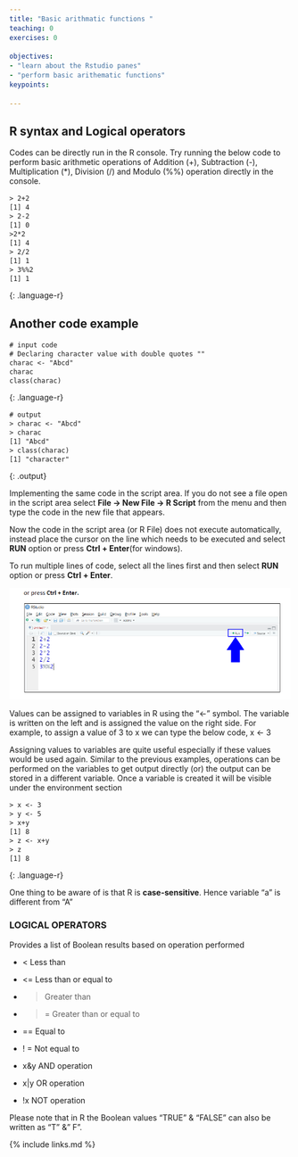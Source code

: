 ```yaml
---
title: "Basic arithmatic functions "
teaching: 0
exercises: 0

objectives:
- "learn about the Rstudio panes"
- "perform basic arithematic functions"
keypoints:

---
```

## R syntax and Logical operators 
Codes can be directly run in the R console. Try running the below code to perform basic 
arithmetic operations of Addition (+), Subtraction (-), Multiplication (*), Division (/) and Modulo (%%) 
operation directly in the console.
 ~~~
 > 2+2
 [1] 4
 > 2-2
 [1] 0
 >2*2
 [1] 4
 > 2/2
 [1] 1
 > 3%%2
 [1] 1

 ~~~
{: .language-r}

## Another code example
~~~
# input code
# Declaring character value with double quotes ""
charac <- "Abcd"
charac
class(charac)
~~~
{: .language-r}

~~~
# output
> charac <- "Abcd"
> charac
[1] "Abcd"
> class(charac)
[1] "character"
~~~
{: .output}

Implementing the same code in the script area. If you do not see a file open in the script 
area select **File → New File → R Script** from the menu and then type the code in the new file that appears.

Now the code in the script area (or R File) does not execute automatically, instead place 
the cursor on the line which needs to be executed and select **RUN** option or press **Ctrl + Enter**(for windows). 

To run multiple lines of code, select all the lines first and then select **RUN** option or press **Ctrl + Enter**.

![Rstudio run command](../fig/02-Rstudio-Run-command.PNG)

Values can be assigned to variables in R using the “<-” symbol. The variable is written on the left 
and is assigned the value on the right side. For example, to assign a value of 3 to x we can type the below code, 
x <- 3 

Assigning values to variables are quite useful especially if these values would be used again. 
Similar to the previous examples, operations can be performed on the variables to get output 
directly (or) the output can be stored in a different variable. 
Once a variable is created it will be visible under the environment section
~~~
> x <- 3
> y <- 5
> x+y
[1] 8
> z <- x+y
> z
[1] 8

 ~~~
{: .language-r}


One thing to be aware of is that R is **case-sensitive**. Hence variable “a” is different from “A”

### LOGICAL OPERATORS
Provides a list of Boolean results based on operation performed 
- < Less than

- <= Less than or equal to 

- >  Greater than

- >=  Greater than or equal to
 
- ==  Equal to

- ! = Not equal to

- x&y  AND operation

- x|y  OR operation 

- !x  NOT operation

Please note that in R the Boolean values “TRUE” & “FALSE” can also be written as “T” &” F”.



{% include links.md %}
